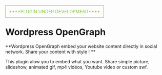 <span style="color:#87C440;border:1px solid #87C440;padding:10px;">
****PLUGIN UNDER DEVELOPMENT****
</span>

Wordpress OpenGraph
=======

**Wordpress OpenGraph embed your website content directly in social network. Share your content with style ! **

This plugin alow you to embed what you want. Share simple picture, slideshow, animated gif, mp4 vidéos, Youtube video or custom swf.
